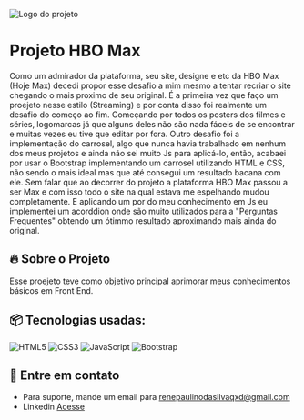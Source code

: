 ![Logo do projeto]((https://i.imgur.com/vMW1nBQ.jpeg))

# Projeto HBO Max

Como um admirador da plataforma, seu site, designe e etc da HBO Max (Hoje Max) decedi propor esse desafio a mim mesmo a tentar recriar o site chegando o mais proximo de seu original. É a primeira vez que faço um proejeto nesse estilo (Streaming) e por conta disso foi realmente um desafio do começo ao fim. Começando por todos os posters dos filmes e séries, logomarcas já que alguns deles não são nada fáceis de se encontrar e muitas vezes eu tive que editar por fora. Outro desafio foi a implementação do carrosel, algo que nunca havia trabalhado em nenhum dos meus projetos e ainda não sei muito Js para aplicá-lo, então, acabaei por usar o Bootstrap implementando um carrosel utilizando HTML e CSS, não sendo  o mais ideal mas que até consegui um resultado bacana com ele. Sem falar que ao decorrer do projeto a plataforma HBO Max passou a ser Max e com isso todo o site na qual estava me espelhando mudou completamente. E aplicando um por do meu conhecimento em Js eu implementei um acorddion onde são muito utilizados para a "Perguntas Frequentes" obtendo um ótimmo resultado aproximando mais ainda do original.

## 🔥 Sobre o Projeto

Esse proejeto teve como objetivo principal aprimorar meus conhecimentos básicos em Front End.

## 📦 Tecnologias usadas:

![HTML5](https://img.shields.io/badge/html5-%23E34F26.svg?style=for-the-badge&logo=html5&logoColor=white)
![CSS3](https://img.shields.io/badge/css3-%231572B6.svg?style=for-the-badge&logo=css3&logoColor=white)
![JavaScript](https://img.shields.io/badge/javascript-%23323330.svg?style=for-the-badge&logo=javascript&logoColor=%23F7DF1E)
![Bootstrap](https://img.shields.io/badge/bootstrap-%238511FA.svg?style=for-the-badge&logo=bootstrap&logoColor=white)

## 💭 Entre em contato
* Para suporte, mande um email para renepaulinodasilvaqxd@gmail.com
* Linkedin [Acesse](https://www.linkedin.com/in/ren%C3%AA-paulino-da-silva-b1b5312a9/)
